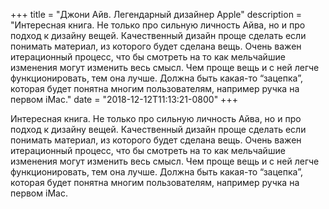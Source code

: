 
+++
title = "Джони Айв. Легендарный дизайнер Apple"
description = "Интересная книга. Не только про сильную личность Айва, но и про подход к дизайну вещей. Качественный дизайн проще сделать если понимать материал, из которого будет сделана вещь. Очень важен итерационный процесс, что бы смотреть на то как мельчайшие изменения могут изменить весь смысл. Чем проще вещь и с ней легче функционировать, тем она лучше. Должна быть какая-то “зацепка”, которая будет понятна многим пользователям, например ручка на первом iMac."
date = "2018-12-12T11:13:21-0800"
+++

Интересная книга. Не только про сильную личность Айва, но и про подход к дизайну вещей. Качественный дизайн проще сделать если понимать материал, из которого будет сделана вещь. Очень важен итерационный процесс, что бы смотреть на то как мельчайшие изменения могут изменить весь смысл. Чем проще вещь и с ней легче функционировать, тем она лучше. Должна быть какая-то “зацепка”, которая будет понятна многим пользователям, например ручка на первом iMac.
